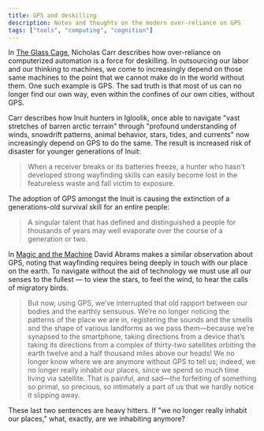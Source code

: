 ```yaml
---
title: GPS and deskilling
description: Notes and thoughts on the modern over-reliance on GPS
tags: ["tools", "computing", "cognition"]
---
```


In [The Glass Cage](https://bookshop.org/a/106240/9780393351637), Nicholas Carr describes how over-reliance on computerized automation is a force for deskilling. In outsourcing our labor and our thinking to machines, we come to increasingly depend on those same machines to the point that we cannot make do in the world without them. One such example is GPS. The sad truth is that most of us can no longer find our own way, even within the confines of our own cities, without GPS.

Carr describes how Inuit hunters in Igloolik, once able to navigate "vast stretches of barren arctic terrain" through "profound understanding of winds, snowdrift patterns, animal behavior, stars, tides, and currents" now increasingly depend on GPS to do the same. The result is increased risk of disaster for younger generations of Inuit:

> When a receiver breaks or its batteries freeze, a hunter who hasn't developed strong wayfinding skills can easily become lost in the featureless waste and fall victim to exposure.

The adoption of GPS amongst the Inuit is causing the extinction of a generations-old survival skill for an entire people:

> A singular talent that has defined and distinguished a people for thousands of years may well evaporate over the course of a generation or two.

In [Magic and the Machine](https://emergencemagazine.org/essay/magic-and-the-machine/) David Abrams makes a similar observation about GPS, noting that wayfinding requires being deeply in touch with our place on the earth. To navigate without the aid of technology we must use all our senses to the fullest — to view the stars, to feel the wind, to hear the calls of migratory birds.

> But now, using GPS, we’ve interrupted that old rapport between our bodies and the earthly sensuous. We’re no longer noticing the patterns of the place we are in, registering the sounds and the smells and the shape of various landforms as we pass them—because we’re synapsed to the smartphone, taking directions from a device that’s taking its directions from a complex of thirty-two satellites orbiting the earth twelve and a half thousand miles above our heads! We no longer know where we are anymore without GPS to tell us; indeed, we no longer really inhabit our places, since we spend so much time living via satellite. That is painful, and sad—the forfeiting of something so primal, so precious, so intimately a part of us that we hardly notice it slipping away.

These last two sentences are heavy hitters. If "we no longer really inhabit our places," what, exactly, are we inhabiting anymore?
